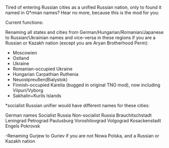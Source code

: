 Tired of entering Russian cities as a unified Russian nation, only to found it named in G*rman names? Hear no more, because this is the mod for you:

Current functions:

Renaming all states and cities from German/Hungarian/Romanian/Japanese to Russian/Ukrainian names and vice-versa in these regions if you are a Russian or Kazakh nation (except you are Aryan Brotherhood Perm):

- Moscowien
- Ostland
- Ukraine
- Romanian-occupied Ukraine
- Hungarian Carpathian Ruthenia
- Neuostpreußen(Bialystok)
- Finnish-occupied Karelia (bugged in original TNO mod), now including Viipuri/Vyborg
- Sakhalin+Kurils Islands

*socialist Russian unifier would have different names for these cities:

German names	Socialist Russia	Non-socialist Russia
Brauchitschstadt	Leningrad		Petrograd
Paulusburg		Voroshilovgrad		Volgograd
Kosackenstadt		Engels			Pokrovsk

-Renaming Gurjew to Guriev if you are not Nowa Polska, and a Russian or Kazakh nation
